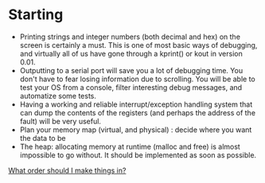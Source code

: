Starting
=== 

* Printing strings and integer numbers (both decimal and hex) on the screen is certainly a must. This is one of most basic ways of debugging, and virtually all of us have gone through a kprint() or kout in version 0.01.
* Outputting to a serial port will save you a lot of debugging time. You don't have to fear losing information due to scrolling. You will be able to test your OS from a console, filter interesting debug messages, and automatize some tests.
* Having a working and reliable interrupt/exception handling system that can dump the contents of the registers (and perhaps the address of the fault) will be very useful.
* Plan your memory map (virtual, and physical) : decide where you want the data to be
* The heap: allocating memory at runtime (malloc and free) is almost impossible to go without. It should be implemented as soon as possible. 

[What order should I make things in?](https://wiki.osdev.org/What_order_should_I_make_things_in)
